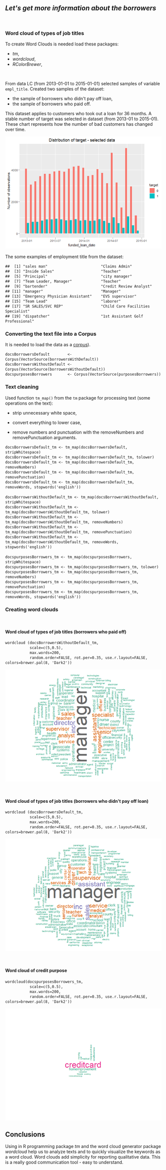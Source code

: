 *Let's get more information about the borrowers*
------------------------------------------------

 

### **Word cloud of types of job titles**

To create Word Clouds is needed load these packages:

-   *tm*,
-   *wordcloud*,
-   *RColorBrewer*,

 

From data LC (from 2013-01-01 to 2015-01-01) selected samples of
variable `empl_title`. Created two samples of the dataset:

-   the sample of borrowers who didn't pay off loan,
-   the sample of borrowers who paid off.

This dataset applies to customers who took out a loan for 36 months. A
stable number of target was selected in dataset (from 2013-01 to
2015-01).  These chart represents how the number of bad customers has
changed over time.   

![](who_are_the_borrowers_files/figure-markdown_strict/timeSeriesPlot-1.png)

The some examples of employment title from the dataset:  

    ##  [1] "sales man"                        "Claims Admin"                    
    ##  [3] "Inside Sales"                     "Teacher"                         
    ##  [5] "Principal"                        "city manager"                    
    ##  [7] "Team Leader, Manager"             "Teacher"                         
    ##  [9] "bartender"                        "Credit Review Analyst"           
    ## [11] "manager"                          "Manager"                         
    ## [13] "Emergency Physician Assistant"    "EVS supervisor"                  
    ## [15] "Team Lead"                        "laborer"                         
    ## [17] "SR SALES/SVC REP"                 "Child Care Facilities Specialist"
    ## [19] "dispatcher"                       "1st Assistant Golf Professional"

### **Converting the text file into a Corpus**

It is needed to load the data as a
[corpus](https://www.rdocumentation.org/packages/tm/versions/0.7-7/topics/Corpus)).

    docsBorrowersDefault        <- Corpus(VectorSource(borrowersWithDefault))
    docsBorrowersWithoutDefault <- Corpus(VectorSource(borrowersWithoutDefault))
    docspurposesBorrowers       <- Corpus(VectorSource(purposesBorrowers))

### **Text cleaning**

Used function `tm_map()` from the `tm` package for processing text (some
operations on the text):

-   strip unnecessary white space,

-   convert everything to lower case,

-   remove numbers and punctuation with the removeNumbers and
    removePunctuation arguments.

<!-- -->

    docsBorrowersDefault_tm <- tm_map(docsBorrowersDefault, stripWhitespace)
    docsBorrowersDefault_tm <- tm_map(docsBorrowersDefault_tm, tolower)
    docsBorrowersDefault_tm <- tm_map(docsBorrowersDefault_tm, removeNumbers)
    docsBorrowersDefault_tm <- tm_map(docsBorrowersDefault_tm, removePunctuation)
    docsBorrowersDefault_tm <- tm_map(docsBorrowersDefault_tm, removeWords, stopwords('english'))

    docsBorrowersWithoutDefault_tm <- tm_map(docsBorrowersWithoutDefault, stripWhitespace)
    docsBorrowersWithoutDefault_tm <- tm_map(docsBorrowersWithoutDefault_tm, tolower)
    docsBorrowersWithoutDefault_tm <- tm_map(docsBorrowersWithoutDefault_tm, removeNumbers)
    docsBorrowersWithoutDefault_tm <- tm_map(docsBorrowersWithoutDefault_tm, removePunctuation)
    docsBorrowersWithoutDefault_tm <- tm_map(docsBorrowersWithoutDefault_tm, removeWords, stopwords('english'))

    docspurposesBorrowers_tm <- tm_map(docspurposesBorrowers, stripWhitespace)
    docspurposesBorrowers_tm <- tm_map(docspurposesBorrowers_tm, tolower)
    docspurposesBorrowers_tm <- tm_map(docspurposesBorrowers_tm, removeNumbers)
    docspurposesBorrowers_tm <- tm_map(docspurposesBorrowers_tm, removePunctuation)
    docspurposesBorrowers_tm <- tm_map(docspurposesBorrowers_tm, removeWords, stopwords('english'))

### **Creating word clouds**

 

#### Word cloud of types of job titles (borrowers who paid off)

    wordcloud (docsBorrowersWithoutDefault_tm,
               scale=c(5,0.5),
               max.words=200,
               random.order=FALSE, rot.per=0.35, use.r.layout=FALSE, colors=brewer.pal(8, 'Dark2'))

![](who_are_the_borrowers_files/figure-markdown_strict/clouds1-1.png)

 

#### Word cloud of types of job titles (borrowers who didn't pay off loan)

    wordcloud (docsBorrowersDefault_tm,
               scale=c(5,0.5),
               max.words=200,
               random.order=FALSE, rot.per=0.35, use.r.layout=FALSE, colors=brewer.pal(8, 'Dark2'))

![](who_are_the_borrowers_files/figure-markdown_strict/clouds2-1.png)

   

#### Word cloud of credit purpose

    wordcloud(docspurposesBorrowers_tm,
               scale=c(5,0.5),
               max.words=200,
               random.order=FALSE, rot.per=0.35, use.r.layout=FALSE, colors=brewer.pal(8, 'Dark2'))

![](who_are_the_borrowers_files/figure-markdown_strict/clouds_purpose-1.png)

**Conclusions**
---------------

Using in R programming package *tm* and the word cloud generator package
*wordcloud* help us to analyze texts and to quickly visualize the
keywords as a word cloud. Word clouds add simplicity for reporting
qualitative data. This is a really good communication tool - easy to
understand.
